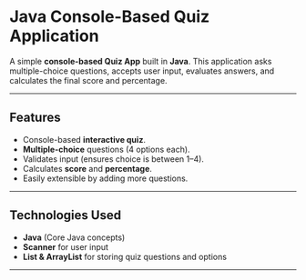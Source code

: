 # Java Console-Based Quiz Application

A simple **console-based Quiz App** built in **Java**. This application asks multiple-choice questions, accepts user input, evaluates answers, and calculates the final score and percentage.

---

##  Features
- Console-based **interactive quiz**.
- **Multiple-choice** questions (4 options each).
- Validates input (ensures choice is between 1–4).
- Calculates **score** and **percentage**.
- Easily extensible by adding more questions.

---

##  Technologies Used
- **Java** (Core Java concepts)
- **Scanner** for user input
- **List & ArrayList** for storing quiz questions and options

---
